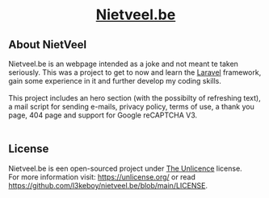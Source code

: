 <h1 align="center"><a href="https://nietveel.be">Nietveel.be</a></h1>

## About NietVeel
Nietveel.be is an webpage intended as a joke and not meant te taken seriously. This was a project to get to now and learn the [Laravel](https://laravel.com/) framework, gain some experience in it and further develop my coding skills.<br><br>
This project includes an hero section (with the possibilty of refreshing text), a mail script for sending e-mails, privacy policy, terms of use, a thank you page, 404 page and support for Google reCAPTCHA V3.<br><br>
## License
Nietveel.be is een open-sourced project under [The Unlicence](https://unlicense.org/) license.<br> For more information visit: https://unlicense.org/ or read https://github.com/l3keboy/nietveel.be/blob/main/LICENSE.